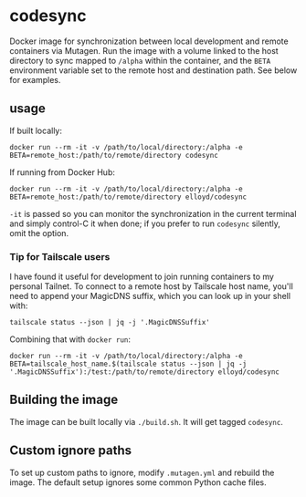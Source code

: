 # codesync
Docker image for synchronization between local development and remote containers via Mutagen. Run the image with a volume linked to the host directory to sync mapped to `/alpha` within the container, and the `BETA` environment variable set to the remote host and destination path. See below for examples.

## usage
If built locally:
```
docker run --rm -it -v /path/to/local/directory:/alpha -e BETA=remote_host:/path/to/remote/directory codesync
```

If running from Docker Hub:

```
docker run --rm -it -v /path/to/local/directory:/alpha -e BETA=remote_host:/path/to/remote/directory elloyd/codesync
```

`-it` is passed so you can monitor the synchronization in the current terminal and simply control-C it when done; if you prefer to run `codesync` silently, omit the option.

### Tip for Tailscale users
I have found it useful for development to join running containers to my personal Tailnet. To connect to a remote host by Tailscale host name, you'll need to append your MagicDNS suffix, which you can look up in your shell with:

```
tailscale status --json | jq -j '.MagicDNSSuffix'
```

Combining that with `docker run`:

```
docker run --rm -it -v /path/to/local/directory:/alpha -e BETA=tailscale_host_name.$(tailscale status --json | jq -j '.MagicDNSSuffix'):/test:/path/to/remote/directory elloyd/codesync
```

## Building the image
The image can be built locally via `./build.sh`. It will get tagged `codesync`.

## Custom ignore paths
To set up custom paths to ignore, modify `.mutagen.yml` and rebuild the image. The default setup ignores some common Python cache files.

